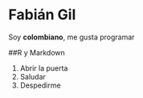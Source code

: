 
# Fabián Gil

Soy **colombiano**, me gusta programar 

##R y Markdown

1. Abrir la puerta
2. Saludar
3. Despedirme
